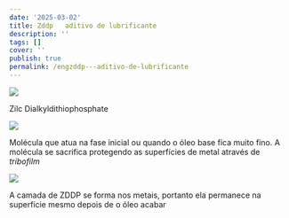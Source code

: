 ```yaml
---
date: '2025-03-02'
title: Zddp   aditivo de lubrificante
description: ''
tags: []
cover: ''
publish: true
permalink: /engzddp---aditivo-de-lubrificante
---
```

![](https://res.cloudinary.com/boloko/image/upload/f_auto/v1731382436/furushow7/image_i4l3oh.png)

Zilc Dialkyldithiophosphate

![](https://res.cloudinary.com/boloko/image/upload/f_auto/v1731386007/furushow7/image_ikxx1p.png)

Molécula que atua na fase inicial ou quando o óleo base fica muito fino. A molécula se sacrifica protegendo as superfícies de metal através de _tribofilm_

![](https://res.cloudinary.com/boloko/image/upload/f_auto/v1731382612/furushow7/image_bcmwif.png)

A camada de ZDDP se forma nos metais, portanto ela permanece na superfície mesmo depois de o óleo acabar